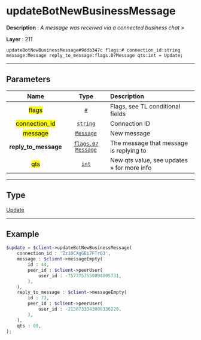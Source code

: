 # updateBotNewBusinessMessage

**Description** : *A message was received via a connected business chat &raquo;*

**Layer** : 211

```tl
updateBotNewBusinessMessage#9ddb347c flags:# connection_id:string message:Message reply_to_message:flags.0?Message qts:int = Update;
```

---

## Parameters

| Name | Type | Description |
| :---: | :---: | :--- |
| <mark>flags</mark> | [`#`](type/#) | Flags, see TL conditional fields |
| <mark>connection_id</mark> | [`string`](type/string) | Connection ID |
| <mark>message</mark> | [`Message`](type/Message) | New message |
| **reply_to_message** | [`flags.0?Message`](type/Message) | The message that message is replying to |
| <mark>qts</mark> | [`int`](type/int) | New qts value, see updates » for more info |

---

## Type

[Update](type/Update)

---

## Example

```php
$update = $client->updateBotNewBusinessMessage(
	connection_id : 'Zz10CXgGEi7FTrQ3',
	message : $client->messageEmpty(
		id : 44,
		peer_id : $client->peerUser(
			user_id : -7577757550894805731,
		),
	),
	reply_to_message : $client->messageEmpty(
		id : 73,
		peer_id : $client->peerUser(
			user_id : -2138733343008336229,
		),
	),
	qts : 80,
);
```
